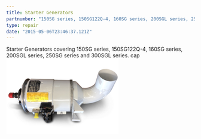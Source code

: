 ```yaml
---
title: Starter Generators
partnumber: "150SG series, 150SG122Q-4, 160SG series, 200SGL series, 250SG series and 300SGL series."
type: repair
date: "2015-05-06T23:46:37.121Z"
---
```


Starter Generators covering 150SG series, 150SG122Q-4, 160SG series, 200SGL series, 250SG series and 300SGL series.
cap
![DC Starter](./DC-Starter.png)